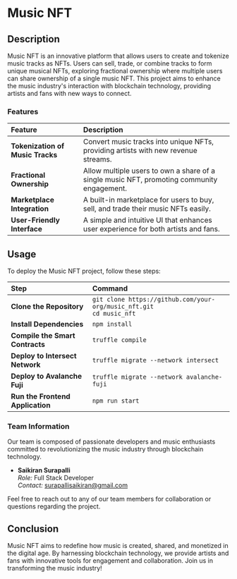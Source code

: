 # Music NFT

## Description

Music NFT is an innovative platform that allows users to create and tokenize music tracks as NFTs. Users can sell, trade, or combine tracks to form unique musical NFTs, exploring fractional ownership where multiple users can share ownership of a single music NFT. This project aims to enhance the music industry's interaction with blockchain technology, providing artists and fans with new ways to connect.


### Features

| Feature                         | Description                                                                                       |
| :------------------------------ | :------------------------------------------------------------------------------------------------ |
| **Tokenization of Music Tracks** | Convert music tracks into unique NFTs, providing artists with new revenue streams.               |
| **Fractional Ownership**         | Allow multiple users to own a share of a single music NFT, promoting community engagement.        |
| **Marketplace Integration**      | A built-in marketplace for users to buy, sell, and trade their music NFTs easily.                |
| **User-Friendly Interface**      | A simple and intuitive UI that enhances user experience for both artists and fans.              |

## Usage

To deploy the Music NFT project, follow these steps:

| Step                          | Command                                                                                       |
| :---------------------------  | :------------------------------------------------------------------------------------------- |
| **Clone the Repository**      | `git clone https://github.com/your-org/music_nft.git` <br> `cd music_nft`                  |
| **Install Dependencies**       | `npm install`                                                                               |
| **Compile the Smart Contracts** | `truffle compile`                                                                          |
| **Deploy to Intersect Network** | `truffle migrate --network intersect`                                                     |
| **Deploy to Avalanche Fuji**    | `truffle migrate --network avalanche-fuji`                                               |
| **Run the Frontend Application**| `npm run start`                                                                            |


### Team Information

Our team is composed of passionate developers and music enthusiasts committed to revolutionizing the music industry through blockchain technology.

- **Saikiran Surapalli**  
  *Role:* Full Stack Developer  
  *Contact:* surapallisaikiran@gmail.com


Feel free to reach out to any of our team members for collaboration or questions regarding the project.

## Conclusion

Music NFT aims to redefine how music is created, shared, and monetized in the digital age. By harnessing blockchain technology, we provide artists and fans with innovative tools for engagement and collaboration. Join us in transforming the music industry!

